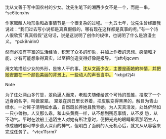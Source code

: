 沈从文善于写中国农村的少女。沈先生笔下的湘西少女不是一个，而是一串。
^sc6itcnxhv

作家酝酿人物形象和故事情节是一个很复杂的过程。一九五七年，沈先生曾经跟我说过：“我们过去写小说都是真真假假的，哪有现在这样都是真事的呢。”有一个诗人很欣赏“真真假假”这句话，说是这说明了创作的规律，也说明了什么是浪漫主义。
^pck9nirin0

然而必须有丰富的生活经验，积累了众多的印象，并加上作者的思想、感情和才能，才有可能想象得真实，以至把创造变得好像是报导。
^jsft4jqcwm

用文笔描绘少女的外形，是笨人干的事。<span style="background:#fff88f">沈从文画少女，主要是画她的神情，并把她安置在一个颜色美丽的背景上，一些动人的声音当中。</span>
^ixbjjd2j4i

> [!NOTE]
> 为了住处两山多竹篁，翠色逼人而来，老船夫随便给这个可怜的孤雏，拾取了一个近身的名字，叫做翠翠。
> 翠翠在风日里长养着，把皮肤变得黑黑的，触目为青山绿水，一对眸子清明如水晶，自然既长养她且教育她。为人天真活泼，处处俨然如一只小兽物。人又那么乖，和山头黄麂一样，从不想到残忍事情，从不发
> 愁，从不动气。平时在渡船上遇陌生人对她有所注意时，便把光光的眼睛瞅着那陌生人，作成随时都可举步逃入深山的神气，但明白了面前的人无机心后，就又从从容容来完成任务了。
^vtcx11srm7
